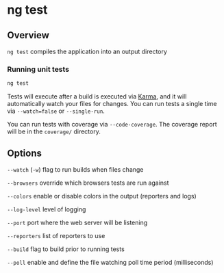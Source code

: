 <!-- Links in /docs/documentation should NOT have `.md` at the end, because they end up in our wiki at release. -->

# ng test

## Overview
`ng test` compiles the application into an output directory

### Running unit tests

```bash
ng test
```

Tests will execute after a build is executed via [Karma](http://karma-runner.github.io/0.13/index.html), and it will automatically watch your files for changes. You can run tests a single time via `--watch=false` or `--single-run`.

You can run tests with coverage via `--code-coverage`. The coverage report will be in the `coverage/` directory.

## Options
`--watch` (`-w`) flag to run builds when files change

`--browsers` override which browsers tests are run against

`--colors` enable or disable colors in the output (reporters and logs)

`--log-level` level of logging

`--port` port where the web server will be listening

`--reporters` list of reporters to use

`--build` flag to build prior to running tests

`--poll` enable and define the file watching poll time period (milliseconds)
